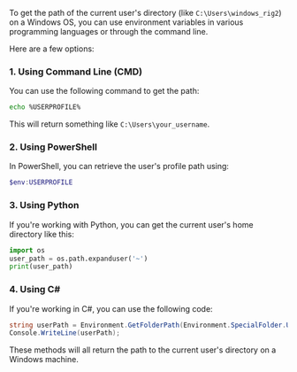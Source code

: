 To get the path of the current user's directory (like `C:\Users\windows_rig2`) on a Windows OS, you can use environment variables in various programming languages or through the command line.

Here are a few options:

### 1. **Using Command Line (CMD)**
You can use the following command to get the path:
```bash
echo %USERPROFILE%
```

This will return something like `C:\Users\your_username`.

### 2. **Using PowerShell**
In PowerShell, you can retrieve the user's profile path using:
```powershell
$env:USERPROFILE
```

### 3. **Using Python**
If you're working with Python, you can get the current user's home directory like this:
```python
import os
user_path = os.path.expanduser('~')
print(user_path)
```

### 4. **Using C#**
If you're working in C#, you can use the following code:
```csharp
string userPath = Environment.GetFolderPath(Environment.SpecialFolder.UserProfile);
Console.WriteLine(userPath);
```

These methods will all return the path to the current user's directory on a Windows machine.